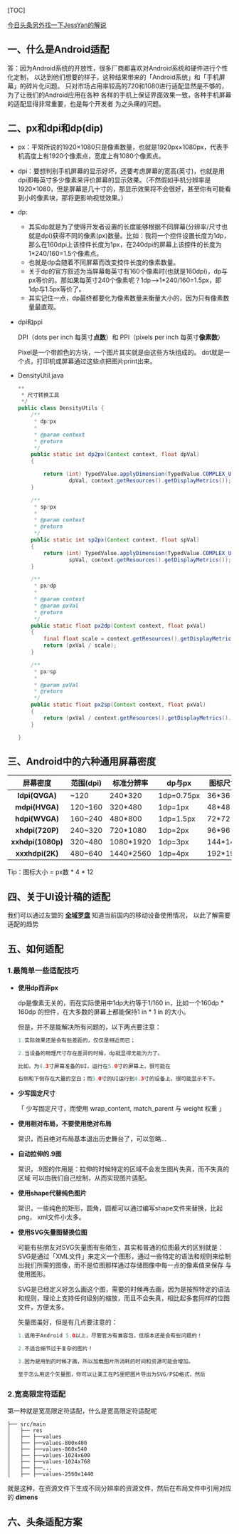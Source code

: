 [TOC]

[今日头条另外找一下JessYan的解说](https://mp.weixin.qq.com/s/d9QCoBP6kV9VSWvVldVVwA)

## 一、什么是Android适配

答：因为Android系统的开放性，很多厂商都喜欢对Android系统和硬件进行个性化定制， 
以达到他们想要的样子，这种结果带来的「Android系统」和「手机屏幕」的碎片化问题。 
只对市场占用率较高的720和1080进行适配显然是不够的，为了让我们的Android应用在各种 
各样的手机上保证界面效果一致，各种手机屏幕的适配显得非常重要，也是每个开发者 
为之头痛的问题。

## 二、px和dpi和dp(dip)

- px：平常所说的1920×1080只是像素数量，也就是1920px×1080px，代表手机高度上有1920个像素点，宽度上有1080个像素点。

- dpi：要想判别手机屏幕的显示好坏，还要考虑屏幕的宽高(英寸)，也就是用dpi即每英寸多少像素来评价屏幕的显示效果。（不然假如手机分辨率是1920×1080，但是屏幕是几十寸的，那显示效果将不会很好，甚至你有可能看到小的像素块，那将更影响视觉效果。）

- dp:

  - 其实dp就是为了使得开发者设置的长度能够根据不同屏幕(分辨率/尺寸也就是dpi)获得不同的像素(px)数量。比如：我将一个控件设置长度为1dp，那么在160dpi上该控件长度为1px，在240dpi的屏幕上该控件的长度为1*240/160=1.5个像素点。
  - 也就是dp会随着不同屏幕而改变控件长度的像素数量。
  - 关于dp的官方叙述为当屏幕每英寸有160个像素时(也就是160dpi)，dp与px等价的。那如果每英寸240个像素呢？1dp—>1*240/160=1.5px，即1dp与1.5px等价了。
  - 其实记住一点，dp最终都要化为像素数量来衡量大小的，因为只有像素数量最直观。

- dpi和ppi

  DPI（dots per inch 每英寸**点数**）和 PPI（pixels per inch 每英寸**像素数**）

  Pixel是一个带颜色的方块，一个图片其实就是由这些方块组成的。
  dot就是一个点，打印机或屏幕通过这些点把图片print出来。

- DensityUtil.java

  ```java
  **
   * 尺寸转换工具
   */
  public class DensityUtils {
      /**
       * dpתpx
       *
       * @param context
       * @return
       */
      public static int dp2px(Context context, float dpVal)
      {
  
          return (int) TypedValue.applyDimension(TypedValue.COMPLEX_UNIT_DIP,
                  dpVal, context.getResources().getDisplayMetrics());
      }
  
      /**
       * spתpx
       *
       * @param context
       * @return
       */
      public static int sp2px(Context context, float spVal)
      {
          return (int) TypedValue.applyDimension(TypedValue.COMPLEX_UNIT_SP,
                  spVal, context.getResources().getDisplayMetrics());
      }
  
      /**
       * pxתdp
       *
       * @param context
       * @param pxVal
       * @return
       */
      public static float px2dp(Context context, float pxVal)
      {
          final float scale = context.getResources().getDisplayMetrics().density;
          return (pxVal / scale);
      }
  
      /**
       * pxתsp
       *
       * @param pxVal
       * @return
       */
      public static float px2sp(Context context, float pxVal)
      {
          return (pxVal / context.getResources().getDisplayMetrics().scaledDensity);
      }
  
  }
  ```



## 三、Android中的六种通用屏幕密度

|     屏幕密度      | 范围(dpi) | 标准分辨率 | dp与px     | 图标尺寸 |
| :---------------: | --------- | ---------- | ---------- | -------- |
|  **ldpi(QVGA)**   | ~120      | 240*320    | 1dp=0.75px | 36*36    |
|  **mdpi(HVGA)**   | 120~160   | 320*480    | 1dp=1px    | 48*48    |
|  **hdpi(WVGA)**   | 160~240   | 480*800    | 1dp=1.5px  | 72*72    |
|  **xhdpi(720P)**  | 240~320   | 720*1080   | 1dp=2px    | 96*96    |
| **xxhdpi(1080p)** | 320~480   | 1080*1920  | 1dp=3px    | 144*144  |
|  **xxxhdpi(2K)**  | 480~640   | 1440*2560  | 1dp=4px    | 192*192  |

Tip：图标大小 = px数 * 4 * 12



## 四、关于UI设计稿的适配

我们可以通过友盟的 [**全域罗盘**](http://compass.umeng.com/#/equipment?_k=sx0ngv) 知道当前国内的移动设备使用情况， 
以此了解需要适配的趋势



## 五、如何适配

### 1.最简单一些适配技巧

- **使用dp而非px** 

  dp是像素无关的，而在实际使用中1dp大约等于1/160 in，比如一个160dp * 160dp 
  的控件，在大多数的屏幕上都能保持1 in * 1 in 的大小。

  但是，并不是能解决所有问题的，以下两点要注意：

  ```java
  1.实际效果还是会有些差距的，仅仅是相近而已；
  
  2.当设备的物理尺寸存在差异的时候，dp就显得无能为力了。 
  
  比如，为4.3寸屏幕准备的UI，运行在5.0寸的屏幕上，很可能在 
  
  右侧和下侧存在大量的空白；而5.0寸的UI运行到4.3寸的设备上，很可能显示不下。
  ```

- **少写固定尺寸**

  「 少写固定尺寸，而使用 wrap_content, match_parent 与 weight 权重 」

- **使用相对布局，不要使用绝对布局**

  常识，而且绝对布局基本退出历史舞台了，可以忽略…

- **自动拉伸的.9图**

  常识，.9图的作用是：拉伸的时候特定的区域不会发生图片失真，而不失真的区域 
  可以由我们自己绘制，从而实现图片适配。

- **使用shape代替纯色图片**

  常识，一些纯色的矩形，圆角，圆都可以通过编写shape文件来替换，比起png， 
  xml文件小太多。

- **使用SVG矢量图替换位图**

  可能有些朋友对SVG矢量图有些陌生，其实和普通的位图最大的区别就是： 
  SVG是通过「XML文件」来定义一个图形，通过一些特定的语法和规则来绘制 
  出我们所需的图像，而不是位图那样通过存储图像中每一点的像素值来保存 
  与使用图形。

  SVG是已经定义好怎么画这个图，需要的时候再去画，因为是按照特定的语法 
  和规则，理论上支持任何级别的缩放，而且不会失真，相比起多套同样的位图 
  文件，方便太多。

  矢量图虽好，但是有几点要注意的：

  ```java
  1.适用于Android 5.0以上，尽管官方有兼容包，低版本还是会有些问题的！
  
  2.不适合细节过于复杂的图片！
  
  3.因为是用到的时候才画，所以加载图片所消耗的时间和资源可能会增加。
  
  至于怎么用这个矢量图，你可以让美工在PS里把图片导出为SVG/PSD格式，然后 
  ```



### 2.宽高限定符适配

第一种就是宽高限定符适配，什么是宽高限定符适配呢

```
├── src/main
│   ├── res
│   ├── ├──values
│   ├── ├──values-800x480
│   ├── ├──values-860x540
│   ├── ├──values-1024x600
│   ├── ├──values-1024x768
│   ├── ├──...
│   ├── ├──values-2560x1440
```

就是这种，在资源文件下生成不同分辨率的资源文件，然后在布局文件中引用对应的 **dimens**

 

## 六、头条适配方案

 

 